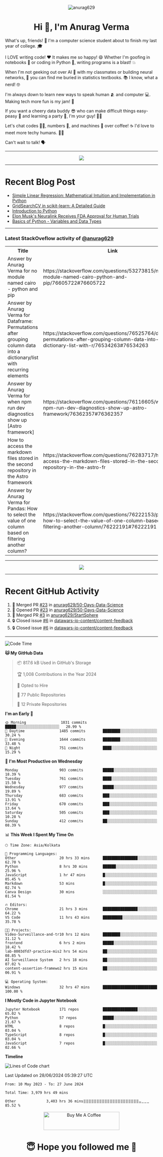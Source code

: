 

<p align="center"> <img src="https://komarev.com/ghpvc/?username=anurag629&label=Profile%20views&color=0e75b6&style=flat" alt="anurag629" /> </p>

<h1 align="center">Hi 👋, I'm Anurag Verma</h1>

What's up, friends! 👋 I'm a computer science student about to finish my last year of college. 🎓

I LOVE writing code! ❤️ It makes me so happy! 😄 Whether I'm goofing in notebooks 📓 or coding in Python 🐍, writing programs is a blast! 💥

When I'm not geeking out over AI 🤖 with my classmates or building neural networks, 🧠 you can find me buried in statistics textbooks. 📚 I know, what a nerd! 🤓

I'm always down to learn new ways to speak human 🫂 and computer 💻. Making tech more fun is my jam! 🍇

If you want a cheery data buddy 😎 who can make difficult things easy-peasy 🥝 and learning a party 🎉, I'm your guy! 🙋‍♂️

Let's chat codes 👨‍💻, numbers 🧮, and machines 🤖 over coffee! ☕ I'd love to meet more techy humans. 💁‍♂️

Can't wait to talk! 🗣️

---

<p align="center">
  <img src="https://spotify-github-profile.vercel.app/api/view.svg?uid=mwvywke3fo2gajpenodnmobfh&cover_image=true&theme=default&show_offline=false&background_color=121212&interchange=false&bar_color=53b14f&bar_color_cover=true">
</p>

---

# Recent Blog Post

<!-- BLOG-POST-LIST:START -->
- [Simple Linear Regression: Mathematical Intuition and Implementation in Python](https://codercops.tech/blog/machine-learning-algorithms/simple-linear-regression-mathematical-intuation)
- [GridSearchCV in scikit-learn: A Detailed Guide](https://codercops.tech/blog/gridsearchcv-in-scikit-learn-a-detailed-guide)
- [Introduction to Python](https://codercops.tech/blog/python-tutorial/introduction-to-python)
- [Elon Musk&#39;s Neuralink Receives FDA Approval for Human Trials](https://codercops.tech/blog/elon-musks-neuralink-receives-fda-approval-for-human-trials)
- [Basics of Python - Variables and Data Types](https://codercops.tech/blog/python-basics-of-python-variables-and-data-types)
<!-- BLOG-POST-LIST:END -->

---

### Latest StackOveflow activity of [@anurag629](https://github.com/anurag629)
<table>
  <tr><th>Title</th><th>Link</th></tr>
  <!-- STACKOVERFLOW:START --><tr><td>Answer by Anurag Verma for no module named cairo - python and pip</td><td>https://stackoverflow.com/questions/53273815/no-module-named-cairo-python-and-pip/76605722#76605722</td></tr><tr><td>Answer by Anurag Verma for Dataframe: Permutations after grouping column data into a dictionary/list with recurring elements</td><td>https://stackoverflow.com/questions/76525764/dataframe-permutations-after-grouping-column-data-into-a-dictionary-list-with-r/76534263#76534263</td></tr><tr><td>Answer by Anurag Verma for when npm run dev diagnostics show up [Astro framework]</td><td>https://stackoverflow.com/questions/76116605/when-npm-run-dev-diagnostics-show-up-astro-framework/76362357#76362357</td></tr><tr><td>How to access the markdown files stored in the second repository in the Astro framework</td><td>https://stackoverflow.com/questions/76283717/how-to-access-the-markdown-files-stored-in-the-second-repository-in-the-astro-fr</td></tr><tr><td>Answer by Anurag Verma for Pandas: How to select the value of one column based on filtering another column?</td><td>https://stackoverflow.com/questions/76222153/pandas-how-to-select-the-value-of-one-column-based-on-filtering-another-column/76222191#76222191</td></tr><!-- STACKOVERFLOW:END -->
</table>

---

<p align="center">
  <img alig src="https://github-profile-trophy.vercel.app/?username=anurag629&theme=onedark&column=-1" />
</p>

---

# Recent GitHub Activity
<!--START_SECTION:activity-->
1. 🎉 Merged PR [#23](https://github.com/anurag629/50-Days-Data-Science/pull/23) in [anurag629/50-Days-Data-Science](https://github.com/anurag629/50-Days-Data-Science)
2. 💪 Opened PR [#23](https://github.com/anurag629/50-Days-Data-Science/pull/23) in [anurag629/50-Days-Data-Science](https://github.com/anurag629/50-Days-Data-Science)
3. 🎉 Merged PR [#3](https://github.com/anurag629/StartSphere/pull/3) in [anurag629/StartSphere](https://github.com/anurag629/StartSphere)
4. 🔒 Closed issue [#6](https://github.com/datawars-io-content/content-feedback/issues/6) in [datawars-io-content/content-feedback](https://github.com/datawars-io-content/content-feedback)
5. 🔒 Closed issue [#6](https://github.com/datawars-io-content/content-feedback/issues/6) in [datawars-io-content/content-feedback](https://github.com/datawars-io-content/content-feedback)
<!--END_SECTION:activity-->

---

<!--START_SECTION:waka-->
![Code Time](http://img.shields.io/badge/Code%20Time-3%2C980%20hrs%2029%20mins-blue)

**🐱 My GitHub Data** 

> 📦 817.6 kB Used in GitHub's Storage 
 > 
> 🏆 1,008 Contributions in the Year 2024
 > 
> 💼 Opted to Hire
 > 
> 📜 77 Public Repositories 
 > 
> 🔑 12 Private Repositories 
 > 
**I'm an Early 🐤** 

```text
🌞 Morning                1031 commits        █████░░░░░░░░░░░░░░░░░░░░   20.99 % 
🌆 Daytime                1485 commits        ████████░░░░░░░░░░░░░░░░░   30.24 % 
🌃 Evening                1644 commits        ████████░░░░░░░░░░░░░░░░░   33.48 % 
🌙 Night                  751 commits         ████░░░░░░░░░░░░░░░░░░░░░   15.29 % 
```
📅 **I'm Most Productive on Wednesday** 

```text
Monday                   903 commits         █████░░░░░░░░░░░░░░░░░░░░   18.39 % 
Tuesday                  761 commits         ████░░░░░░░░░░░░░░░░░░░░░   15.50 % 
Wednesday                977 commits         █████░░░░░░░░░░░░░░░░░░░░   19.89 % 
Thursday                 683 commits         ███░░░░░░░░░░░░░░░░░░░░░░   13.91 % 
Friday                   670 commits         ███░░░░░░░░░░░░░░░░░░░░░░   13.64 % 
Saturday                 505 commits         ███░░░░░░░░░░░░░░░░░░░░░░   10.28 % 
Sunday                   412 commits         ██░░░░░░░░░░░░░░░░░░░░░░░   08.39 % 
```


📊 **This Week I Spent My Time On** 

```text
🕑︎ Time Zone: Asia/Kolkata

💬 Programming Languages: 
Other                    20 hrs 33 mins      ████████████████░░░░░░░░░   62.70 % 
Python                   8 hrs 30 mins       ██████░░░░░░░░░░░░░░░░░░░   25.96 % 
JavaScript               1 hr 47 mins        █░░░░░░░░░░░░░░░░░░░░░░░░   05.45 % 
Markdown                 53 mins             █░░░░░░░░░░░░░░░░░░░░░░░░   02.74 % 
Canva Design             30 mins             ░░░░░░░░░░░░░░░░░░░░░░░░░   01.54 % 

🔥 Editors: 
Chrome                   21 hrs 3 mins       ████████████████░░░░░░░░░   64.22 % 
VS Code                  11 hrs 43 mins      █████████░░░░░░░░░░░░░░░░   35.78 % 

🐱‍💻 Projects: 
Video-Surveillance-and-tr10 hrs 12 mins      ████████░░░░░░░░░░░░░░░░░   31.12 % 
frontend                 6 hrs 2 mins        █████░░░░░░░░░░░░░░░░░░░░   18.42 % 
lab-8003dfd7-practice-mis2 hrs 54 mins       ██░░░░░░░░░░░░░░░░░░░░░░░   08.85 % 
AI Surveillance System   2 hrs 18 mins       ██░░░░░░░░░░░░░░░░░░░░░░░   07.02 % 
content-assertion-framewo2 hrs 15 mins       ██░░░░░░░░░░░░░░░░░░░░░░░   06.91 % 

💻 Operating System: 
Windows                  32 hrs 47 mins      █████████████████████████   100.00 % 
```

**I Mostly Code in Jupyter Notebook** 

```text
Jupyter Notebook         171 repos           ████████████████░░░░░░░░░   65.02 % 
Python                   57 repos            █████░░░░░░░░░░░░░░░░░░░░   21.67 % 
HTML                     8 repos             █░░░░░░░░░░░░░░░░░░░░░░░░   03.04 % 
TypeScript               8 repos             █░░░░░░░░░░░░░░░░░░░░░░░░   03.04 % 
JavaScript               7 repos             █░░░░░░░░░░░░░░░░░░░░░░░░   02.66 % 
```



**Timeline**

![Lines of Code chart](https://raw.githubusercontent.com/anurag629/anurag629/main/assets/bar_graph.png)


 Last Updated on 28/06/2024 05:39:27 UTC
<!--END_SECTION:waka-->

<!--START_SECTION:waka-simple-->

```text
From: 10 May 2023 - To: 27 June 2024

Total Time: 3,979 hrs 49 mins

Other              3,403 hrs 36 mins⣿⣿⣿⣿⣿⣿⣿⣿⣿⣿⣿⣿⣿⣿⣿⣿⣿⣿⣿⣿⣿⣤⣀⣀⣀   85.52 %
```

<!--END_SECTION:waka-simple-->

<p align="center"> 
<a href="https://www.buymeacoffee.com/anurag629" target="_blank"><img src="https://cdn.buymeacoffee.com/buttons/default-orange.png" alt="Buy Me A Coffee" height="60" width="250"></a>
</p>


<h1 align="center"> 😇 Hope you followed me 🥰  </h1>
